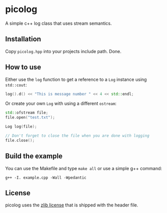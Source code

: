 picolog
=======
A simple c++ log class that uses stream semantics.

Installation
------------
Copy `picolog.hpp` into your projects include path. Done.

How to use
----------
Either use the `log` function to get a reference to a `Log` instance using
`std::cout`:
~~~c++
log().d() << "This is message number " << 4 << std::endl;
~~~

Or create your own `Log` with using a different `ostream`:
~~~c++
std::ofstream file;
file.open("test.txt");

Log log(file);

// Don't forget to close the file when you are done with logging
file.close();
~~~

Build the example
-----------------
You can use the Makefile and type `make all` or use a simple g++ command:
~~~
g++ -I. example.cpp -Wall -Wpedantic
~~~

License
-------
picolog uses the [zlib license](https://www.zlib.net/zlib_license.html) that
is shipped with the header file.
